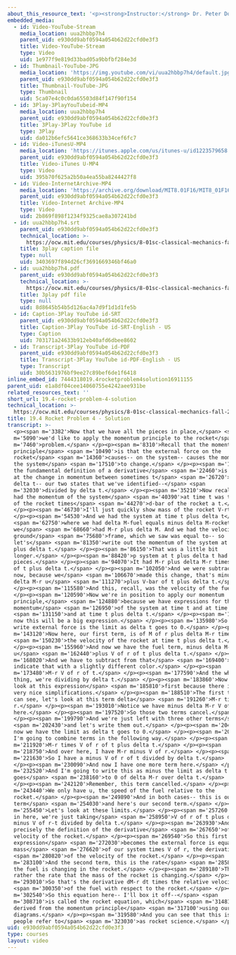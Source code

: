 ```yaml
---
about_this_resource_text: '<p><strong>Instructor:</strong> Dr. Peter Dourmashkin</p>'
embedded_media:
  - id: Video-YouTube-Stream
    media_location: uua2hbbp7h4
    parent_uid: e930dd9abf0594a054b62d22cfd0e3f3
    title: Video-YouTube-Stream
    type: Video
    uid: 1e977f9e819d33bad05a9bbfbf284e3d
  - id: Thumbnail-YouTube-JPG
    media_location: 'https://img.youtube.com/vi/uua2hbbp7h4/default.jpg'
    parent_uid: e930dd9abf0594a054b62d22cfd0e3f3
    title: Thumbnail-YouTube-JPG
    type: Thumbnail
    uid: 5ca07e4c0c0da65503d84f147f90f154
  - id: 3Play-3PlayYouTubeid-MP4
    media_location: uua2hbbp7h4
    parent_uid: e930dd9abf0594a054b62d22cfd0e3f3
    title: 3Play-3Play YouTube id
    type: 3Play
    uid: da012b6efc5641ce368633b34cef6fc7
  - id: Video-iTunesU-MP4
    media_location: 'https://itunes.apple.com/us/itunes-u/id1223579658'
    parent_uid: e930dd9abf0594a054b62d22cfd0e3f3
    title: Video-iTunes U-MP4
    type: Video
    uid: 395b70f625a2b50a4ea55ba8244427f8
  - id: Video-InternetArchive-MP4
    media_location: 'https://archive.org/download/MIT8.01F16/MIT8_01F16_L19v04_360p.mp4'
    parent_uid: e930dd9abf0594a054b62d22cfd0e3f3
    title: Video-Internet Archive-MP4
    type: Video
    uid: 2b869f898f1234f9325cae8a307241bd
  - id: uua2hbbp7h4.srt
    parent_uid: e930dd9abf0594a054b62d22cfd0e3f3
    technical_location: >-
      https://ocw.mit.edu/courses/physics/8-01sc-classical-mechanics-fall-2016/week-6-continuous-mass-transfer/19.4-rocket-problem-4-solution/19.4-rocket-problem-4-solution/uua2hbbp7h4.srt
    title: 3play caption file
    type: null
    uid: 3403697f894d26cf3691669346bf46a0
  - id: uua2hbbp7h4.pdf
    parent_uid: e930dd9abf0594a054b62d22cfd0e3f3
    technical_location: >-
      https://ocw.mit.edu/courses/physics/8-01sc-classical-mechanics-fall-2016/week-6-continuous-mass-transfer/19.4-rocket-problem-4-solution/19.4-rocket-problem-4-solution/uua2hbbp7h4.pdf
    title: 3play pdf file
    type: null
    uid: 8d8645b54b5d126ac4a7d9f1d1d1fe5b
  - id: Caption-3Play YouTube id-SRT
    parent_uid: e930dd9abf0594a054b62d22cfd0e3f3
    title: Caption-3Play YouTube id-SRT-English - US
    type: Caption
    uid: 703171a24633b912eb40afd6dbee8602
  - id: Transcript-3Play YouTube id-PDF
    parent_uid: e930dd9abf0594a054b62d22cfd0e3f3
    title: Transcript-3Play YouTube id-PDF-English - US
    type: Transcript
    uid: 30b5631976bf9ee27c89bef6de1f6418
inline_embed_id: 7444318019.4rocketproblem4solution16911155
parent_uid: e1a8df04cee14060755e4242aee931be
related_resources_text: ''
short_url: 19.4-rocket-problem-4-solution
technical_location: >-
  https://ocw.mit.edu/courses/physics/8-01sc-classical-mechanics-fall-2016/week-6-continuous-mass-transfer/19.4-rocket-problem-4-solution/19.4-rocket-problem-4-solution
title: 19.4 Rocket Problem 4 - Solution
transcript: >-
  <p><span m='3382'>Now that we have all the pieces in place,</span> <span
  m='5090'>we'd like to apply the momentum principle to the rocket</span> <span
  m='7460'>problem.</span> </p><p><span m='8310'>Recall that the momentum
  principle</span> <span m='10490'>is that the external force on the
  rocket</span> <span m='14360'>causes-- on the system-- causes the momentum of
  the system</span> <span m='17510'>to change.</span> </p><p><span m='18690'>And
  the fundamental definition of a derivative</span> <span m='22460'>is to look
  at the change in momentum between sometimes t</span> <span m='26720'>plus
  delta t-- our two states that we've identified--</span> <span
  m='32030'>divided by delta t.</span> </p><p><span m='35210'>Now recall that we
  had the momentum of the system</span> <span m='40390'>at time t was the mass
  of the rocket times</span> <span m='44270'>d-bar of the rocket a t.</span>
  </p><p><span m='46730'>I'll just quickly show mass of the rocket V-rt.</span>
  </p><p><span m='54530'>And we had the system at time t plus delta t</span>
  <span m='62750'>where we had delta M-fuel equals minus delta M-rocket Here
  we</span> <span m='68660'>had M-r plus delta M. And we had the velocity in the
  ground</span> <span m='75680'>frame, which we saw was equal to-- so
  let's</span> <span m='81350'>write out the momentum of the system at time t
  plus delta t.</span> </p><p><span m='86150'>That was a little bit
  longer.</span> </p><p><span m='88420'>p system at t plus delta t had two
  pieces.</span> </p><p><span m='94070'>It had M-r plus delta M-r times V of r
  of t plus delta t.</span> </p><p><span m='102050'>And we were subtracting--
  now, because we</span> <span m='106670'>made this change, that's minus then
  delta M-r u</span> <span m='111270'>plus V-bar of t plus delta t.</span>
  </p><p><span m='115580'>And this, recall, was the velocity of the fuel.</span>
  </p><p><span m='120590'>Now we're in position to apply our momentum
  principle,</span> <span m='124880'>because we have expressions for the
  momentum</span> <span m='126950'>of the system at time t and at time t</span>
  <span m='131150'>and at time t plus delta t.</span> </p><p><span m='133160'>So
  now this will be a big expression.</span> </p><p><span m='135980'>So we'll
  write external force is the limit as delta t goes to 0.</span> </p><p><span
  m='143120'>Now here, our first term, is of M of r plus delta M-r times</span>
  <span m='150230'>the velocity of the rocket at time t plus delta t.</span>
  </p><p><span m='155960'>And now we have the fuel term, minus delta M-r times
  u</span> <span m='162440'>plus V of r of t plus delta t.</span> </p><p><span
  m='168020'>And we have to subtract from that</span> <span m='169400'>and I'll
  indicate that with a slightly different color.</span> </p><p><span
  m='173480'>M-r V of r of t.</span> </p><p><span m='177590'>And the whole
  thing, we're dividing by delta t.</span> </p><p><span m='183860'>Now let's
  look at this expression</span> <span m='185810'>first because there is some
  very nice simplifications.</span> </p><p><span m='188510'>The first thing we
  can see, let's look at this term delta</span> <span m='191260'>M-r times V of
  r.</span> </p><p><span m='193010'>Notice we have minus delta M-r V of r
  here.</span> </p><p><span m='197520'>So those two terms cancel.</span>
  </p><p><span m='199790'>And we're just left with three other terms</span>
  <span m='202430'>and let's write them out.</span> </p><p><span m='204360'>So
  now we have the limit as delta t goes to 0.</span> </p><p><span m='209210'>And
  I'm going to combine terms in the following way.</span> </p><p><span
  m='211920'>M-r times V of r of t plus delta t.</span> </p><p><span
  m='218750'>And over here, I have M-r minus V of r.</span> </p><p><span
  m='221630'>So I have a minus V of r of t divided by delta t.</span>
  </p><p><span m='230090'>And now I have one more term here.</span> </p><p><span
  m='232520'>And I'm going to write this as minus the limit as delta t
  goes</span> <span m='238160'>to 0 of delta M-r over delta t.</span>
  </p><p><span m='242120'>Remember, this term cancelled.</span> </p><p><span
  m='243440'>We only have u, the speed of the fuel relative to the
  rocket.</span> </p><p><span m='249890'>And in both cases-- this is our first
  term</span> <span m='254030'>and here's our second term.</span> </p><p><span
  m='255450'>Let's look at these limits.</span> </p><p><span m='257260'>Notice
  in here, we're just taking</span> <span m='258950'>V of r of t plus delta t
  minus V of r-t divided by delta t.</span> </p><p><span m='263930'>And that's
  precisely the definition of the derivative</span> <span m='267650'>of the
  velocity of the rocket.</span> </p><p><span m='269540'>So this first term, our
  expression</span> <span m='272030'>becomes the external force is equal to the
  mass</span> <span m='276620'>of our system times V of r, the derivative</span>
  <span m='280820'>of the velocity of the rocket.</span> </p><p><span
  m='283100'>And the second term, this is the rate</span> <span m='285800'>that
  the fuel is changing in the rocket.</span> </p><p><span m='289180'>This is
  rather the rate that the mass of the rocket is changing.</span> </p><p><span
  m='293010'>So that's the derivative dM-r dt times the relative velocity</span>
  <span m='300350'>of the fuel with respect to the rocket.</span> </p><p><span
  m='302540'>So this equation here-- I'll box it off--</span> <span
  m='308710'>is called the rocket equation, which</span> <span m='314810'>we've
  derived from the momentum principle</span> <span m='317100'>using our momentum
  diagrams.</span> </p><p><span m='319580'>And you can see that this is what
  people refer to</span> <span m='323030'>as rocket science.</span> </p>
uid: e930dd9abf0594a054b62d22cfd0e3f3
type: courses
layout: video
---
```

